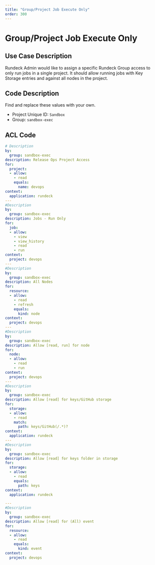 ```yaml
---
title: "Group/Project Job Execute Only"
order: 300
---
```


# Group/Project Job Execute Only

## Use Case Description

Rundeck Admin would like to assign a specific Rundeck Group access to only run jobs in a single project.  It should allow running jobs with Key Storage entries and against all nodes in the project.

## Code Description
Find and replace these values with your own.
- Project Unique ID: `Sandbox`
- Group: `sandbox-exec`


## ACL Code

``` yaml
# Description
by:
  group: sandbox-exec
description: Release Ops Project Access
for:
  project:
  - allow:
    - read
    equals:
      name: devops
context:
  application: rundeck
---
#Description 
by:
  group: sandbox-exec
description: Jobs - Run Only
for:
  job:
  - allow:
    - view
    - view_history
    - read
    - run
context:
  project: devops
---
#Description
by:
  group: sandbox-exec
description: All Nodes
for:
  resource:
  - allow:
    - read
    - refresh
    equals:
      kind: node
context:
  project: devops
---
#Description
by:
  group: sandbox-exec
description: Allow [read, run] for node
for:
  node:
  - allow:
    - read
    - run
context:
  project: devops
---
#Description
by:
  group: sandbox-exec
description: Allow [read] for keys/GitHub storage
for:
  storage:
  - allow:
    - read
    match:
      path: keys/GitHub(/.*)?
context:
  application: rundeck
---
#Description
by:
  group: sandbox-exec
description: Allow [read] for keys folder in storage
for:
  storage:
  - allow:
    - read
    equals:
      path: keys
context:
  application: rundeck

---
#Description
by:
  group: sandbox-exec
description: Allow [read] for (All) event
for:
  resource:
  - allow:
    - read
    equals:
      kind: event
context:
  project: devops
```